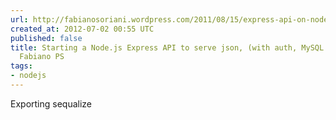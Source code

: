 ```yaml
---
url: http://fabianosoriani.wordpress.com/2011/08/15/express-api-on-node-js-with-mysql-auth/
created_at: 2012-07-02 00:55 UTC
published: false
title: Starting a Node.js Express API to serve json, (with auth, MySQL – based) «
  Fabiano PS
tags:
- nodejs
---
```


Exporting sequalize
